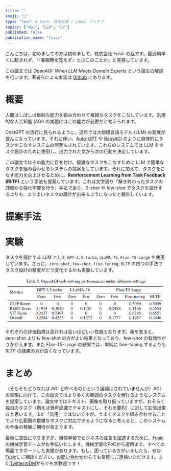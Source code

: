 ```yaml
---
title: ""
emoji: "🤖"
type: "tech" # tech: 技術記事 / idea: アイデア
topics: ["AGI", "LLM", "CV"]
published: false
publication_name: "fusic"
---
```


こんにちは、初めましての方は初めまして。株式会社 Fusic の瓦です。最近朝早くに起きれず、「『春眠暁を覚えず』とはこのことか」と実感しています。

この論文では *OpenAGI: When LLM Meets Domain Experts* という論文の解説を行います。著者らによる実装は [Github](https://github.com/agiresearch/OpenAGI) にあります。

# 概要
人間はしばしば単純な能力を組み合わせて複雑なタスクをこなしています。汎用的な人工知能 (AGI) の実現にはこの能力が必要だと考えられます。

ChatGPT の流行に見られるように、近年では大規模言語モデル (LLM) の発展が盛んになっています。それに伴い、[Auto-GPT](https://github.com/Significant-Gravitas/Auto-GPT) や [BabyAGI](https://github.com/yoheinakajima/babyagi) のように自律的にタスクをこなすシステムの開発もされています。これらのシステムでは LLM をタスク設計のために使用し、出力された文から次の行動を決定しています。

この論文ではその能力に目を付け、複雑なタスクをこなすために LLM で簡単なタスクを組み合わせるシステムの提案をしています。それに加えて、タスクをこなす能力を向上させるために、**Reinforcement Learning from Task Feedback (RLTF)** という手法も提案しています。これは文字通り「解き終わったタスクの評価から強化学習を行う」手法であり、0-shot や few-shot でタスクを設計するよりも、よりよいタスクの設計が出来るようになったと報告しています。

# 提案手法


# 実験
タスクを設計する LLM として `GPT-3.5-turbo`, `LLaMA-7b`, `Flan-T5-Large` を使用しています。さらに、`zero-shot`, `few-shot`, `fine-tuning`, `RLTF` の四つの手法でタスク設計の精度がどう変化するかも実験しています。

![](/images/paper-reading-openagi/tab5.png)

それぞれの評価指標は高ければ高いほどいい性能となります。表を見ると、zero-shot よりも few-shot の方がよい結果となっており、few-shot の有効性がうかがえます。また Flan-T5-Large の結果では、単純に fine-tuning するよりも RLTF の結果の方が良くなっています。

# まとめ
（そもそもどうなれば AGI と呼べるのかという議論はされていませんが）AGI の実現に向けて、この論文ではより多くの範囲のタスクを解けるようなシステムを提案しています。論文中ではテキスト、画像を取り扱っていますが、おそらく独自のタスク（例えば音声認識でテキストにし、それを要約）に対して拡張出来ると思います。まだ「汎用」ではないですが、うまくタスクを組み合わせることでより広範囲の複雑なタスクに対応できるようになると考えると、このシステムの今後の発展に期待が高まります。

最後に宣伝になりますが、機械学習でビジネスの成長を加速するために、[Fusic](https://fusic.co.jp/)の機械学習チームがお手伝いたします。機械学習のPoCから運用まで、すべての場面でサポートした実績があります。もし、困っている方がいましたら、ぜひ[Fusic](https://fusic.co.jp/)にご相談ください。[お問い合わせ](https://fusic.co.jp/contact/)からでも気軽にご連絡いただけます。また[TwitterのDM](https://twitter.com/kawara_fusic)からでも大歓迎です！
